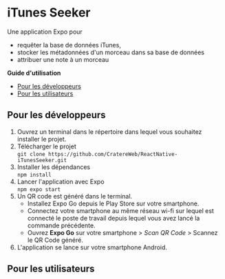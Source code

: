 # iTunes Seeker

Une application Expo pour 
- requêter la base de données iTunes, 
- stocker les métadonnées d'un morceau dans sa base de données
- attribuer une note à un morceau

**Guide d'utilisation**     

- [Pour les développeurs](#pour-les-développeurs)
- [Pour les utilisateurs](#pour-les-utilisateurs)

## Pour les développeurs 

1. Ouvrez un terminal dans le répertoire dans lequel vous souhaitez installer le projet.
2. Télécharger le projet    
`git clone https://github.com/CratereWeb/ReactNative-iTunesSeeker.git`
3. Installer les dépendances        
`npm install`
4. Lancer l'application avec Expo   
`npm expo start`
5. Un QR code est généré dans le terminal. 
    - Installez Expo Go depuis le Play Store sur votre smartphone. 
    - Connectez votre smartphone au même réseau wi-fi sur lequel est connecté le poste de travail depuis lequel vous avez lancé la commande précédente.
    - Ouvrez **Expo Go** sur votre smartphone > *Scan QR Code* > Scannez le QR Code généré.
6. L'application se lance sur votre smartphone Android.

## Pour les utilisateurs
